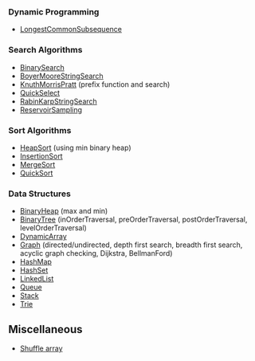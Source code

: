 ### Dynamic Programming
- [LongestCommonSubsequence](Algorithms/src/DynamicProgramming/LongestCommonSubsequence.ts)

### Search Algorithms
- [BinarySearch](Algorithms/src/Search/BinarySearch.ts)
- [BoyerMooreStringSearch](Algorithms/src/Search/BoyerMooreStringSearch.ts)
- [KnuthMorrisPratt](Algorithms/src/Search/KnuthMorrisPratt.ts) (prefix function and search)
- [QuickSelect](Algorithms/src/Search/QuickSelect.ts)
- [RabinKarpStringSearch](Algorithms/src/Search/RabinKarpStringSearch.ts)
- [ReservoirSampling](Algorithms/src/Search/ReservoirSampling.ts)

### Sort Algorithms
- [HeapSort](Algorithms/src/Sort/HeapSort.ts) (using min binary heap)
- [InsertionSort](Algorithms/src/Sort/InsertionSort.ts)
- [MergeSort](Algorithms/src/Sort/MergeSort.ts)
- [QuickSort](Algorithms/src/Sort/QuickSort.ts)

### Data Structures
- [BinaryHeap](DataStructures/src/BinaryHeap.ts) (max and min)
- [BinaryTree](DataStructures/src/BinaryTree.ts) (inOrderTraversal, preOrderTraversal, postOrderTraversal, levelOrderTraversal)
- [DynamicArray](DataStructures/src/DynamicArray.ts)
- [Graph](DataStructures/src/Graph.ts) (directed/undirected, depth first search, breadth first search, acyclic graph checking, Dijkstra, BellmanFord)
- [HashMap](DataStructures/src/HashMap.ts)
- [HashSet](DataStructures/src/HashSet.ts)
- [LinkedList](DataStructures/src/LinkedList.ts)
- [Queue](DataStructures/src/Queue.ts)
- [Stack](DataStructures/src/Stack.ts)
- [Trie](DataStructures/src/Trie.ts)

## Miscellaneous
- [Shuffle array](Algorithms/src/Misc/Shuffle.ts)